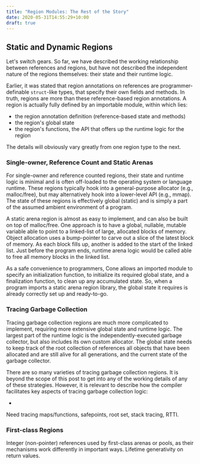 ```yaml
---
title: "Region Modules: The Rest of the Story"
date: 2020-05-31T14:55:29+10:00
draft: true
---
```


## Static and Dynamic Regions ##

Let's switch gears. So far, we have described the working relationship between
references and regions, but have not described the independent nature of
the regions themselves: their state and their runtime logic.

Earlier, it was stated that region annotations on references are programmer-definable `struct`-like types,
that specify their own fields and methods.
In truth, regions are more than these reference-based region annotations.
A region is actually fully defined by an importable module, within which lies:

- the region annotation definition (reference-based state and methods)
- the region's global state
- the region's functions, the API that offers up the runtime logic for the region

The details will obviously vary greatly from one region type to the next.

### Single-owner, Reference Count and Static Arenas ###

For single-owner and reference counted regions, their state and runtime logic
is  minimal and is often off-loaded to the operating system or language runtime.
These regions typically hook into a general-purpose allocator (e.g., malloc/free),
but may alternatively hook into a lower-level API (e.g., mmap).
The state of these regions is effectively global (static)
and is simply a part of the assumed ambient environment of a program.

A static arena region is almost as easy to implement, and can also
be built on top of malloc/free. One approach is to have a global, nullable, mutable
variable able to point to a linked-list of large, allocated blocks of memory.
Object allocation uses a bump-pointer to carve out a slice of the latest block
of memory. As each block fills up, another is added to the start of the linked list.
Just before the program ends, runtime arena logic would be called able to
free all memory blocks in the linked list.

As a safe convenience to programmers, Cone allows an imported module
to specify an initialization function, to initialize its required global state,
and a finalization function, to clean up any accumulated state.
So, when a program imports a static arena region library, the global state
it requires is already correctly set up and ready-to-go.

### Tracing Garbage Collection ###

Tracing garbage collection regions are much more complicated to implement,
requiring more extensive global state and runtime logic.
The largest part of the runtime logic is the independently-executed garbage collector,
but also includes its own custom allocator.
The global state needs to keep track of the root collection of references
all objects that have been allocated and are still alive for all generations,
and the current state of the garbage collector.

There are so many varieties of tracing garbage collection regions.
It is beyond the scope of this post to get into any of the working details
of any of these strategies. 
However, it is relevant to describe how the compiler facilitates
key aspects of tracing garbage collection logic:

- 

Need tracing maps/functions, safepoints, root set, stack tracing, RTTI.

### First-class Regions ###

Integer (non-pointer) references used by first-class
arenas or pools, as their mechanisms work differently in important ways.
Lifetime generativity on return values.
